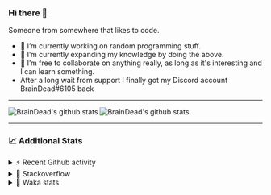 ### Hi there 👋

Someone from somewhere that likes to code.

- 🔭 I’m currently working on random programming stuff.
- 🌱 I’m currently expanding my knowledge by doing the above.
- 👯 I’m free to collaborate on anything really, as long as it's interesting and I can learn something.
- After a long wait from support I finally got my Discord account BrainDead#6105 back
<hr>


<img alt="BrainDead's github stats" align="left" src="https://github-readme-stats.vercel.app/api?username=albertopoljak&count_private=true&show_icons=true&theme=radical&hide_border=true"/>
<img alt="BrainDead's github stats" align="left" src="https://github-readme-stats.vercel.app/api/top-langs/?username=albertopoljak&layout=compact&theme=radical&hide_border=true&card_width=250"/>
<br clear="left"/>

<hr>

### 📈 Additional Stats

<details>
  <summary>⚡ Recent Github activity</summary>
  <br/>

  <!--START_SECTION:activity-->
1. ❗️ Opened issue [#89560](https://github.com/odoo/odoo/issues/89560) in [odoo/odoo](https://github.com/odoo/odoo)
2. 🗣 Commented on [#33149](https://github.com/odoo/odoo/issues/33149) in [odoo/odoo](https://github.com/odoo/odoo)
3. 🗣 Commented on [#2135](https://github.com/OCA/web/issues/2135) in [OCA/web](https://github.com/OCA/web)
4. 🗣 Commented on [#10](https://github.com/albertopoljak/orindance.party/issues/10) in [albertopoljak/orindance.party](https://github.com/albertopoljak/orindance.party)
5. 💪 Opened PR [#64](https://github.com/HuyaneMatsu/hata/pull/64) in [HuyaneMatsu/hata](https://github.com/HuyaneMatsu/hata)
  <!--END_SECTION:activity-->
</details>

<details>
  <summary>👀 Stackoverflow</summary>

  [![Omid Nikrah StackOverflow](https://github-readme-stackoverflow.vercel.app/?userID=11311072&theme=dark)](https://stackoverflow.com/users/11311072/braindead)

</details>

<details>
  <summary>🤖 Waka stats</summary>
  <br/>

  <!--START_SECTION:waka-->
![Profile Views](http://img.shields.io/badge/Profile%20Views-18-blue)

![Lines of code](https://img.shields.io/badge/From%20Hello%20World%20I%27ve%20Written-278043%20lines%20of%20code-blue)

**🐱 My Github Data** 

> 🏆 377 Contributions in the Year 2022
 > 
> 📦 148.7 kB Used in Github's Storage 
 > 
> 💼 Opted to Hire
 > 
> 📜 33 Public Repositories 
 > 
> 🔑 10 Private Repositories  
 > 
**I'm an Early 🐤** 

```text
🌞 Morning    257 commits    ███████░░░░░░░░░░░░░░░░░░   27.69% 
🌆 Daytime    385 commits    ██████████░░░░░░░░░░░░░░░   41.49% 
🌃 Evening    194 commits    █████░░░░░░░░░░░░░░░░░░░░   20.91% 
🌙 Night      92 commits     ██░░░░░░░░░░░░░░░░░░░░░░░   9.91%

```
📅 **I'm Most Productive on Tuesday** 

```text
Monday       149 commits    ████░░░░░░░░░░░░░░░░░░░░░   16.06% 
Tuesday      192 commits    █████░░░░░░░░░░░░░░░░░░░░   20.69% 
Wednesday    186 commits    █████░░░░░░░░░░░░░░░░░░░░   20.04% 
Thursday     154 commits    ████░░░░░░░░░░░░░░░░░░░░░   16.59% 
Friday       110 commits    ███░░░░░░░░░░░░░░░░░░░░░░   11.85% 
Saturday     61 commits     █░░░░░░░░░░░░░░░░░░░░░░░░   6.57% 
Sunday       76 commits     ██░░░░░░░░░░░░░░░░░░░░░░░   8.19%

```


📊 **This Week I Spent My Time On** 

```text
💬 Programming Languages: 
Python                   11 hrs 37 mins      ██████████████████░░░░░░░   71.64% 
XML                      3 hrs 30 mins       █████░░░░░░░░░░░░░░░░░░░░   21.57% 
JavaScript               43 mins             █░░░░░░░░░░░░░░░░░░░░░░░░   4.42% 
Text                     22 mins             ░░░░░░░░░░░░░░░░░░░░░░░░░   2.26% 
CSV file                 0 secs              ░░░░░░░░░░░░░░░░░░░░░░░░░   0.07%

🐱‍💻 Projects: 
odoo_15                  12 hrs 21 mins      ███████████████████░░░░░░   76.12% 
odoo_14                  3 hrs 51 mins       ██████░░░░░░░░░░░░░░░░░░░   23.81% 
varteks15                0 secs              ░░░░░░░░░░░░░░░░░░░░░░░░░   0.07% 
odoo14_custom_addons     0 secs              ░░░░░░░░░░░░░░░░░░░░░░░░░   0.0% 
culjak                   0 secs              ░░░░░░░░░░░░░░░░░░░░░░░░░   0.0%

💻 Operating System: 
Linux                    16 hrs 14 mins      █████████████████████████   100.0%

```

**I Mostly Code in Python** 

```text
Python                   34 repos            ███████████████████░░░░░░   79.07% 
Java                     4 repos             ██░░░░░░░░░░░░░░░░░░░░░░░   9.3% 
HTML                     2 repos             █░░░░░░░░░░░░░░░░░░░░░░░░   4.65% 
TypeScript               1 repo              ░░░░░░░░░░░░░░░░░░░░░░░░░   2.33% 
JavaScript               1 repo              ░░░░░░░░░░░░░░░░░░░░░░░░░   2.33%

```



 Last Updated on 02/05/2022
<!--END_SECTION:waka-->
</details>

